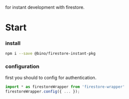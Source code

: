 for instant development with firestore.

# Start
### install
```bash
npm i --save @bino/firestore-instant-pkg
```
### configuration
first you should to config for authentication.
```typescript
import * as firestoreWrapper from 'firestore-wrapper'
firestoreWrapper.config({ ... });
```